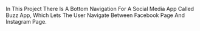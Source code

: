 In This Project There Is A Bottom Navigation For A Social Media App Called Buzz App, Which Lets The User Navigate Between Facebook Page And Instagram Page.
